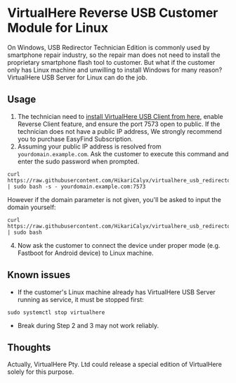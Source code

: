 # VirtualHere Reverse USB Customer Module for Linux

On Windows, USB Redirector Technician Edition is commonly used by smartphone repair industry, so the repair man does not need to install the proprietary smartphone flash tool to customer.
But what if the customer only has Linux machine and unwilling to install Windows for many reason?
VirtualHere USB Server for Linux can do the job.

## Usage

1. The technician need to [install VirtualHere USB Client from here](https://www.virtualhere.com/usb_client_software), enable Reverse Client feature, and ensure the port 7573 open to public. If the technician does not have a public IP address, We strongly recommend you to purchase EasyFind Subscription.
2. Assuming your public IP address is resolved from `yourdomain.example.com`. Ask the customer to execute this command and enter the sudo password when prompted. 
```
curl https://raw.githubusercontent.com/HikariCalyx/virtualhere_usb_redirector_linux/main/virtualhere_reverse | sudo bash -s - yourdomain.example.com:7573
```
However if the domain parameter is not given, you'll be asked to input the domain yourself:
```
curl https://raw.githubusercontent.com/HikariCalyx/virtualhere_usb_redirector_linux/main/virtualhere_reverse | sudo bash
```
4. Now ask the customer to connect the device under proper mode (e.g. Fastboot for Android device) to Linux machine.

## Known issues
* If the customer's Linux machine already has VirtualHere USB Server running as service, it must be stopped first:
```
sudo systemctl stop virtualhere
```
* Break during Step 2 and 3 may not work reliably.

## Thoughts

Actually, VirtualHere Pty. Ltd could release a special edition of VirtualHere solely for this purpose.
